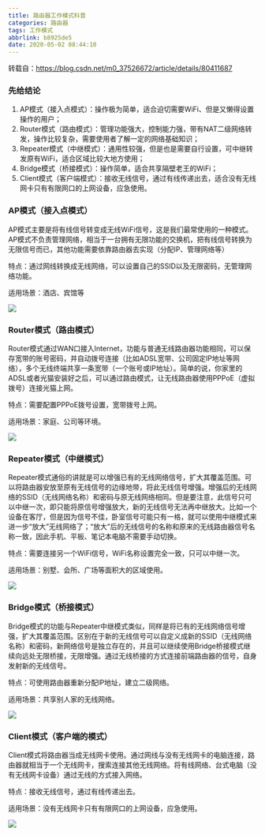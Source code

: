 ```yaml
---
title: 路由器工作模式科普
categories: 路由器
tags: 工作模式
abbrlink: b8925de5
date: 2020-05-02 08:44:10
---
```


转载自：https://blog.csdn.net/m0_37526672/article/details/80411687

### 先给结论

1. AP模式（接入点模式）：操作极为简单，适合迫切需要WiFi、但是又懒得设置操作的用户；
2. Router模式（路由模式）：管理功能强大，控制能力强，带有NAT二级网络转发，操作比较复杂，需要使用者了解一定的网络基础知识；
3. Repeater模式（中继模式）：通用性较强，但是也是需要自行设置，可中继转发原有WiFi，适合区域比较大地方使用；
4. Bridge模式（桥接模式）：操作简单，适合共享隔壁老王的WiFi；
5. Client模式（客户端模式）：接收无线信号，通过有线传递出去，适合没有无线网卡只有有限网口的上网设备，应急使用。

### AP模式（接入点模式）

AP模式主要是将有线信号转变成无线WiFi信号，这是我们最常使用的一种模式。AP模式不负责管理网络，相当于一台拥有无限功能的交换机，把有线信号转换为无限信号而已，其他功能需要依靠路由器去实现（分配IP、管理网络等）

特点：通过网线转换成无线网络，可以设置自己的SSID以及无限密码，无管理网络功能。

适用场景：酒店、宾馆等

![](https://cdn.jsdelivr.net/gh/ravenxrz/PicBed/img/205712e7ffsxsize1xecf1.png)

<!--more-->

### Router模式（路由模式）

Router模式通过WAN口接入Internet，功能与普通无线路由器功能相同，可以保存宽带的账号密码，并自动拨号连接（比如ADSL宽带、公司固定IP地址等网络），多个无线终端共享一条宽带（一个账号或IP地址）。简单的说，你家里的ADSL或者光猫安装好之后，可以通过路由模式，让无线路由器使用PPPoE（虚拟拨号）连接光猫上网。

特点：需要配置PPPoE拨号设置，宽带拨号上网。

适用场景：家庭、公司等环境。

![](https://cdn.jsdelivr.net/gh/ravenxrz/PicBed/img/205713yb5g39fzoqc357zb.png)

### Repeater模式（中继模式）

Repeater模式通俗的讲就是可以增强已有的无线网络信号，扩大其覆盖范围。可以将路由器安放至原有无线信号的边缘地带，将此无线信号增强。增强后的无线网络的SSID（无线网络名称）和密码与原无线网络相同。但是要注意，此信号只可以中继一次，即只能将原信号增强放大，新的无线信号无法再中继放大。比如一个设备在客厅，但是因为信号不佳，卧室信号可能只有一格，就可以使用中继模式来进一步“放大”无线网络了；“放大”后的无线信号的名称和原来的无线路由器信号名称一致，因此手机、平板、笔记本电脑不需要手动切换。

特点：需要连接另一个WiFi信号，WiFi名称设置完全一致，只可以中继一次。

适用场景：别墅、会所、广场等面积大的区域使用。

![](https://cdn.jsdelivr.net/gh/ravenxrz/PicBed/img/205713pwfm39zxm9yim6mn.png)

### Bridge模式（桥接模式）

 Bridge模式的功能与Repeater中继模式类似，同样是将已有的无线网络信号增强，扩大其覆盖范围。区别在于新的无线信号可以自定义成新的SSID（无线网络名称）和密码，新网络信号是独立存在的，并且可以继续使用Bridge桥接模式继续向远处无限桥接，无限增强。通过无线桥接的方式连接前端路由器的信号，自身发射新的无线信号。

特点：可使用路由器重新分配IP地址，建立二级网络。

适用场景：共享别人家的无线网络。

![](https://cdn.jsdelivr.net/gh/ravenxrz/PicBed/img/205712wpy6bn0hp1ussz1p.png)

### Client模式（客户端的模式）

Client模式将路由器当成无线网卡使用。通过网线与没有无线网卡的电脑连接，路由器就相当于一个无线网卡，搜索连接其他无线网络。将有线网络、台式电脑（没有无线网卡设备）通过无线的方式接入网络。

特点：接收无线信号，通过有线传递出去。

适用场景：没有无线网卡只有有限网口的上网设备，应急使用。

![](https://cdn.jsdelivr.net/gh/ravenxrz/PicBed/img/205713jcya48npybnynba2.png)
